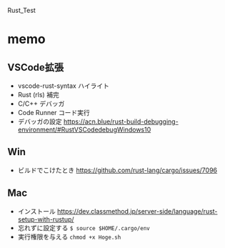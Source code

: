 Rust_Test
# memo
## VSCode拡張
+ vscode-rust-syntax ハイライト
+ Rust (rls) 補完
+ C/C++ デバッガ
+ Code Runner コード実行
+ デバッガの設定 https://acn.blue/rust-build-debugging-environment/#RustVSCodedebugWindows10
## Win
+ ビルドでこけたとき https://github.com/rust-lang/cargo/issues/7096
## Mac
+ インストール https://dev.classmethod.jp/server-side/language/rust-setup-with-rustup/
+ 忘れずに設定する `$ source $HOME/.cargo/env`
+ 実行権限を与える `chmod +x Hoge.sh`

